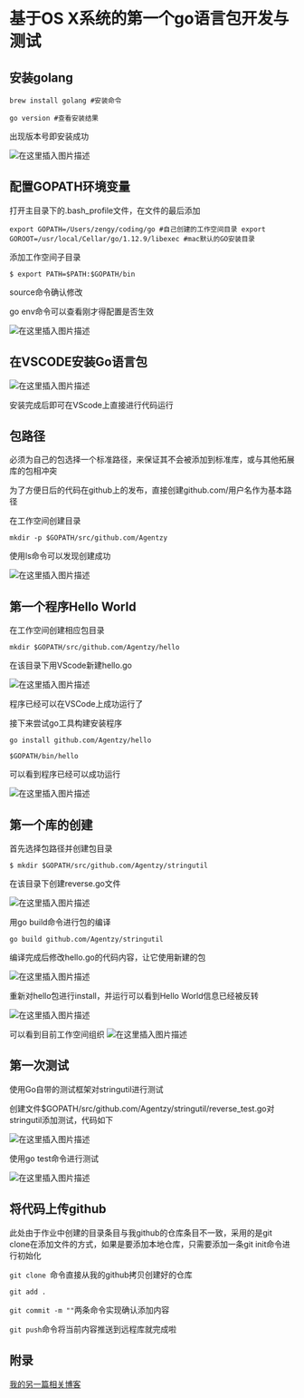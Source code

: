 

# 基于OS X系统的第一个go语言包开发与测试

## 安装golang

`brew install golang #安装命令`

`go version #查看安装结果`

出现版本号即安装成功

![在这里插入图片描述](https://img-blog.csdnimg.cn/20190910013009138.png?x-oss-process=image/watermark,type_ZmFuZ3poZW5naGVpdGk,shadow_10,text_aHR0cHM6Ly9ibG9nLmNzZG4ubmV0L2FnZW50MDAyNA==,size_16,color_FFFFFF,t_70)



## 配置GOPATH环境变量

打开主目录下的.bash_profile文件，在文件的最后添加

`export GOPATH=/Users/zengy/coding/go #自己创建的工作空间目录
export GOROOT=/usr/local/Cellar/go/1.12.9/libexec #mac默认的GO安装目录`

添加工作空间子目录

`$ export PATH=$PATH:$GOPATH/bin`

source命令确认修改

go env命令可以查看刚才得配置是否生效

![在这里插入图片描述](https://img-blog.csdnimg.cn/20190910013047962.png?x-oss-process=image/watermark,type_ZmFuZ3poZW5naGVpdGk,shadow_10,text_aHR0cHM6Ly9ibG9nLmNzZG4ubmV0L2FnZW50MDAyNA==,size_16,color_FFFFFF,t_70)



## 在VSCODE安装Go语言包

![在这里插入图片描述](https://img-blog.csdnimg.cn/20190910013116468.png?x-oss-process=image/watermark,type_ZmFuZ3poZW5naGVpdGk,shadow_10,text_aHR0cHM6Ly9ibG9nLmNzZG4ubmV0L2FnZW50MDAyNA==,size_16,color_FFFFFF,t_70)

安装完成后即可在VScode上直接进行代码运行



## 包路径

必须为自己的包选择一个标准路径，来保证其不会被添加到标准库，或与其他拓展库的包相冲突

为了方便日后的代码在github上的发布，直接创建github.com/用户名作为基本路径

在工作空间创建目录

`mkdir -p $GOPATH/src/github.com/Agentzy`

使用ls命令可以发现创建成功

![在这里插入图片描述](https://img-blog.csdnimg.cn/20190910013141254.png)


## 第一个程序Hello World

在工作空间创建相应包目录

`mkdir $GOPATH/src/github.com/Agentzy/hello`

在该目录下用VScode新建hello.go

![在这里插入图片描述](https://img-blog.csdnimg.cn/20190910013209973.png?x-oss-process=image/watermark,type_ZmFuZ3poZW5naGVpdGk,shadow_10,text_aHR0cHM6Ly9ibG9nLmNzZG4ubmV0L2FnZW50MDAyNA==,size_16,color_FFFFFF,t_70)



程序已经可以在VSCode上成功运行了

接下来尝试go工具构建安装程序

`go install github.com/Agentzy/hello`

`$GOPATH/bin/hello`

可以看到程序已经可以成功运行

![在这里插入图片描述](https://img-blog.csdnimg.cn/20190910013237169.png?x-oss-process=image/watermark,type_ZmFuZ3poZW5naGVpdGk,shadow_10,text_aHR0cHM6Ly9ibG9nLmNzZG4ubmV0L2FnZW50MDAyNA==,size_16,color_FFFFFF,t_70)



## 第一个库的创建

首先选择包路径并创建包目录

`$ mkdir $GOPATH/src/github.com/Agentzy/stringutil`

在该目录下创建reverse.go文件

![在这里插入图片描述](https://img-blog.csdnimg.cn/20190910013258420.png?x-oss-process=image/watermark,type_ZmFuZ3poZW5naGVpdGk,shadow_10,text_aHR0cHM6Ly9ibG9nLmNzZG4ubmV0L2FnZW50MDAyNA==,size_16,color_FFFFFF,t_70)

用go build命令进行包的编译

`go build github.com/Agentzy/stringutil`

编译完成后修改hello.go的代码内容，让它使用新建的包

![在这里插入图片描述](https://img-blog.csdnimg.cn/20190910013346397.png?x-oss-process=image/watermark,type_ZmFuZ3poZW5naGVpdGk,shadow_10,text_aHR0cHM6Ly9ibG9nLmNzZG4ubmV0L2FnZW50MDAyNA==,size_16,color_FFFFFF,t_70)

重新对hello包进行install，并运行可以看到Hello World信息已经被反转

![在这里插入图片描述](https://img-blog.csdnimg.cn/20190910013359346.png?x-oss-process=image/watermark,type_ZmFuZ3poZW5naGVpdGk,shadow_10,text_aHR0cHM6Ly9ibG9nLmNzZG4ubmV0L2FnZW50MDAyNA==,size_16,color_FFFFFF,t_70)

可以看到目前工作空间组织
![在这里插入图片描述](https://img-blog.csdnimg.cn/20190910013411575.png?x-oss-process=image/watermark,type_ZmFuZ3poZW5naGVpdGk,shadow_10,text_aHR0cHM6Ly9ibG9nLmNzZG4ubmV0L2FnZW50MDAyNA==,size_16,color_FFFFFF,t_70)



## 第一次测试

使用Go自带的测试框架对stringutil进行测试

创建文件$GOPATH/src/github.com/Agentzy/stringutil/reverse_test.go对stringutil添加测试，代码如下

![在这里插入图片描述](https://img-blog.csdnimg.cn/20190910013442481.png?x-oss-process=image/watermark,type_ZmFuZ3poZW5naGVpdGk,shadow_10,text_aHR0cHM6Ly9ibG9nLmNzZG4ubmV0L2FnZW50MDAyNA==,size_16,color_FFFFFF,t_70)



使用go test命令进行测试

![在这里插入图片描述](https://img-blog.csdnimg.cn/20190910013453702.png)





## 将代码上传github

此处由于作业中创建的目录条目与我github的仓库条目不一致，采用的是git clone在添加文件的方式，如果是要添加本地仓库，只需要添加一条git init命令进行初始化

`git clone `命令直接从我的github拷贝创建好的仓库

`git add .`

`git commit -m ""`两条命令实现确认添加内容

`git push`命令将当前内容推送到远程库就完成啦



## 附录

[我的另一篇相关博客](https://blog.csdn.net/agent0024/article/details/100665683)

